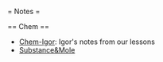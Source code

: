 = Notes =

== Chem ==
* [Chem-Igor](chem-igor): Igor's notes from our lessons
* [Substance&Mole](Substance&Mole) 
